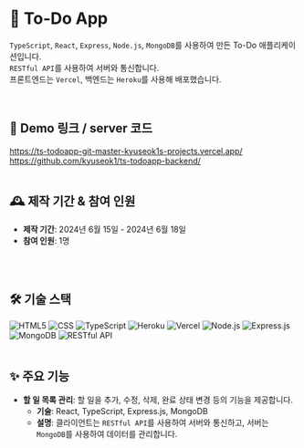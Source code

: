 # 📝 To-Do App

`TypeScript`, `React`, `Express`, `Node.js`, `MongoDB`를 사용하여 만든 To-Do 애플리케이션입니다.  
`RESTful API`를 사용하여 서버와 통신합니다. <br>
프론트엔드는 `Vercel`, 백엔드는 `Heroku`를 사용해 배포했습니다.

<br>

## 🚀 Demo 링크 / server 코드
https://ts-todoapp-git-master-kyuseok1s-projects.vercel.app/  <br>
https://github.com/kyuseok1/ts-todoapp-backend/
<br>
<br>

## 🕰️ 제작 기간 & 참여 인원
- **제작 기간**: 2024년 6월 15일 - 2024년 6월 18일
- **참여 인원**: 1명

<br>
<br>

## 🛠️ 기술 스택

![HTML5](https://img.shields.io/badge/HTML5-E34F26?style=for-the-badge&logo=html5&logoColor=white)
![CSS](https://img.shields.io/badge/CSS-1572B6?style=for-the-badge&logo=css3&logoColor=white)
![TypeScript](https://img.shields.io/badge/TypeScript-3178C6?style=for-the-badge&logo=typescript&logoColor=white)
![Heroku](https://img.shields.io/badge/Heroku-430098?style=for-the-badge&logo=heroku&logoColor=white)
![Vercel](https://img.shields.io/badge/Vercel-000000?style=for-the-badge&logo=vercel&logoColor=white)
![Node.js](https://img.shields.io/badge/node.js-339933?style=for-the-badge&logo=Node.js&logoColor=white)
![Express.js](https://img.shields.io/badge/express.js-000000?style=for-the-badge&logo=express&logoColor=white)
![MongoDB](https://img.shields.io/badge/MongoDB-47A248?style=for-the-badge&logo=mongodb&logoColor=white)
![RESTful API](https://img.shields.io/badge/RESTful%20API-02569B?style=for-the-badge&logo=api&logoColor=white)
<br>
<br>

## ✨ 주요 기능
- **할 일 목록 관리**: 할 일을 추가, 수정, 삭제, 완료 상태 변경 등의 기능을 제공합니다.
  - **기술**: React, TypeScript, Express.js, MongoDB
  - **설명**: 클라이언트는 `RESTful API`를 사용하여 서버와 통신하고, 서버는 `MongoDB`를 사용하여 데이터를 관리합니다.
<br>
<br>
